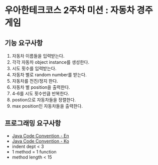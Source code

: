 # 우아한테크코스 2주차 미션 : 자동차 경주 게임

## 기능 요구사항

1. 자동차 이름들을 입력받는다.
2. 각각 자동차 object instance를 생성한다.
3. 시도 횟수를 입력받는다.
4. 자동차 별로 random number를 받는다.
5. 자동차를 전진/정지 한다.
6. 자동차 별 position을 출력한다.
7. 4-6를 시도 횟수만큼 반복한다.
8. postion으로 자동차들을 정렬한다.
0. max position인 자동차들을 출력한다.


## 프로그래밍 요구사항

* [Java Code Convention - En](https://google.github.io/styleguide/javaguide.html)
* [Java Code Convention - Ko](https://myeonguni.tistory.com/1596)
* indent dept < 3
* 1 method = 1 function
* method length < 15
